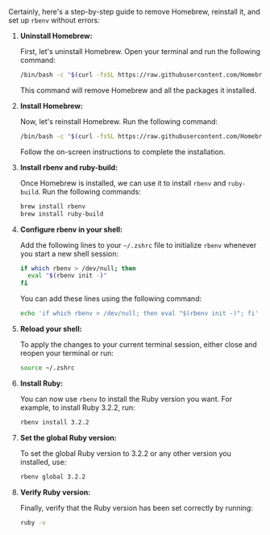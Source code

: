 
Certainly, here's a step-by-step guide to remove Homebrew, reinstall it, and set up `rbenv` without errors:

1. **Uninstall Homebrew:**

   First, let's uninstall Homebrew. Open your terminal and run the following command:

   ```bash
   /bin/bash -c "$(curl -fsSL https://raw.githubusercontent.com/Homebrew/install/HEAD/uninstall.sh)"
   ```

   This command will remove Homebrew and all the packages it installed.

2. **Install Homebrew:**

   Now, let's reinstall Homebrew. Run the following command:

   ```bash
   /bin/bash -c "$(curl -fsSL https://raw.githubusercontent.com/Homebrew/install/HEAD/install.sh)"
   ```

   Follow the on-screen instructions to complete the installation.

3. **Install rbenv and ruby-build:**

   Once Homebrew is installed, we can use it to install `rbenv` and `ruby-build`. Run the following commands:

   ```bash
   brew install rbenv
   brew install ruby-build
   ```

4. **Configure rbenv in your shell:**

   Add the following lines to your `~/.zshrc` file to initialize `rbenv` whenever you start a new shell session:

   ```bash
   if which rbenv > /dev/null; then
     eval "$(rbenv init -)"
   fi
   ```

   You can add these lines using the following command:

   ```bash
   echo 'if which rbenv > /dev/null; then eval "$(rbenv init -)"; fi' >> ~/.zshrc
   ```

5. **Reload your shell:**

   To apply the changes to your current terminal session, either close and reopen your terminal or run:

   ```bash
   source ~/.zshrc
   ```

6. **Install Ruby:**

   You can now use `rbenv` to install the Ruby version you want. For example, to install Ruby 3.2.2, run:

   ```bash
   rbenv install 3.2.2
   ```

7. **Set the global Ruby version:**

   To set the global Ruby version to 3.2.2 or any other version you installed, use:

   ```bash
   rbenv global 3.2.2
   ```

8. **Verify Ruby version:**

   Finally, verify that the Ruby version has been set correctly by running:

   ```bash
   ruby -v
   ```
